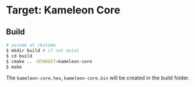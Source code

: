 Target: Kameleon Core
=====================

## Build

```sh
# assume at /kaluma
$ mkdir build # if not exist
$ cd build 
$ cmake .. -DTARGET=kameleon-core
$ make
```

The `kameleon-core.hex`, `kameleon-core.bin` will be created in the build folder.
